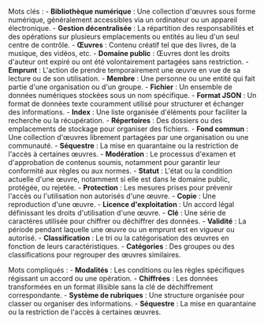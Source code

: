 
Mots clés :
    - **Bibliothèque numérique** : Une collection d'œuvres sous forme numérique, généralement accessibles via un ordinateur ou un appareil électronique.
    - **Gestion décentralisée** : La répartition des responsabilités et des opérations sur plusieurs emplacements ou entités au lieu d'un seul centre de contrôle.
    - **Œuvres** : Contenu créatif tel que des livres, de la musique, des vidéos, etc.
    - **Domaine public** : Œuvres dont les droits d'auteur ont expiré ou ont été volontairement partagées sans restriction.
    - **Emprunt** : L'action de prendre temporairement une œuvre en vue de sa lecture ou de son utilisation.
    - **Membre** : Une personne ou une entité qui fait partie d'une organisation ou d'un groupe.
    - **Fichier** : Un ensemble de données numériques stockées sous un nom spécifique.
    - **Format JSON** : Un format de données texte couramment utilisé pour structurer et échanger des informations.
    - **Index** : Une liste organisée d'éléments pour faciliter la recherche ou la récupération.
    - **Répertoires** : Des dossiers ou des emplacements de stockage pour organiser des fichiers.
    - **Fond commun** : Une collection d'œuvres librement partagées par une organisation ou une communauté.
    - **Séquestre** : La mise en quarantaine ou la restriction de l'accès à certaines œuvres.
    - **Modération** : Le processus d'examen et d'approbation de contenus soumis, notamment pour garantir leur conformité aux règles ou aux normes.
    - **Statut** : L'état ou la condition actuelle d'une œuvre, notamment si elle est dans le domaine public, protégée, ou rejetée.
    - **Protection** : Les mesures prises pour prévenir l'accès ou l'utilisation non autorisés d'une œuvre.
    - **Copie** : Une reproduction d'une œuvre.
    - **Licence d'exploitation** : Un accord légal définissant les droits d'utilisation d'une œuvre.
    - **Clé** : Une série de caractères utilisée pour chiffrer ou déchiffrer des données.
    - **Validité** : La période pendant laquelle une œuvre ou un emprunt est en vigueur ou autorisé.
    - **Classification** : Le tri ou la catégorisation des œuvres en fonction de leurs caractéristiques.
    - **Catégories** : Des groupes ou des classifications pour regrouper des œuvres similaires.

Mots compliqués :
    - **Modalités** : Les conditions ou les règles spécifiques régissant un accord ou une opération.
    - **Chiffrées** : Les données transformées en un format illisible sans la clé de déchiffrement correspondante.
    - **Système de rubriques** : Une structure organisée pour classer ou organiser des informations.
    - **Séquestre** : La mise en quarantaine ou la restriction de l'accès à certaines œuvres.
